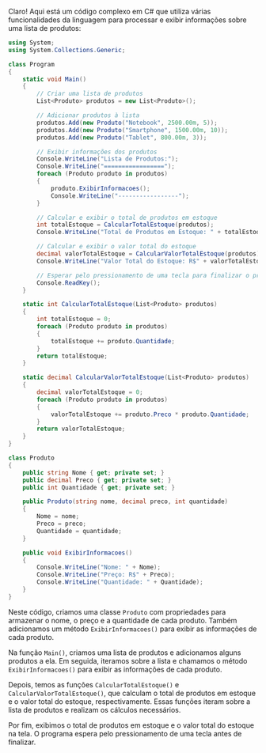 Claro! Aqui está um código complexo em C# que utiliza várias funcionalidades da linguagem para processar e exibir informações sobre uma lista de produtos:

```csharp
using System;
using System.Collections.Generic;

class Program
{
    static void Main()
    {
        // Criar uma lista de produtos
        List<Produto> produtos = new List<Produto>();

        // Adicionar produtos à lista
        produtos.Add(new Produto("Notebook", 2500.00m, 5));
        produtos.Add(new Produto("Smartphone", 1500.00m, 10));
        produtos.Add(new Produto("Tablet", 800.00m, 3));

        // Exibir informações dos produtos
        Console.WriteLine("Lista de Produtos:");
        Console.WriteLine("=================");
        foreach (Produto produto in produtos)
        {
            produto.ExibirInformacoes();
            Console.WriteLine("-----------------");
        }

        // Calcular e exibir o total de produtos em estoque
        int totalEstoque = CalcularTotalEstoque(produtos);
        Console.WriteLine("Total de Produtos em Estoque: " + totalEstoque);

        // Calcular e exibir o valor total do estoque
        decimal valorTotalEstoque = CalcularValorTotalEstoque(produtos);
        Console.WriteLine("Valor Total do Estoque: R$" + valorTotalEstoque);

        // Esperar pelo pressionamento de uma tecla para finalizar o programa
        Console.ReadKey();
    }

    static int CalcularTotalEstoque(List<Produto> produtos)
    {
        int totalEstoque = 0;
        foreach (Produto produto in produtos)
        {
            totalEstoque += produto.Quantidade;
        }
        return totalEstoque;
    }

    static decimal CalcularValorTotalEstoque(List<Produto> produtos)
    {
        decimal valorTotalEstoque = 0;
        foreach (Produto produto in produtos)
        {
            valorTotalEstoque += produto.Preco * produto.Quantidade;
        }
        return valorTotalEstoque;
    }
}

class Produto
{
    public string Nome { get; private set; }
    public decimal Preco { get; private set; }
    public int Quantidade { get; private set; }

    public Produto(string nome, decimal preco, int quantidade)
    {
        Nome = nome;
        Preco = preco;
        Quantidade = quantidade;
    }

    public void ExibirInformacoes()
    {
        Console.WriteLine("Nome: " + Nome);
        Console.WriteLine("Preço: R$" + Preco);
        Console.WriteLine("Quantidade: " + Quantidade);
    }
}
```

Neste código, criamos uma classe `Produto` com propriedades para armazenar o nome, o preço e a quantidade de cada produto. Também adicionamos um método `ExibirInformacoes()` para exibir as informações de cada produto.

Na função `Main()`, criamos uma lista de produtos e adicionamos alguns produtos a ela. Em seguida, iteramos sobre a lista e chamamos o método `ExibirInformacoes()` para exibir as informações de cada produto.

Depois, temos as funções `CalcularTotalEstoque()` e `CalcularValorTotalEstoque()`, que calculam o total de produtos em estoque e o valor total do estoque, respectivamente. Essas funções iteram sobre a lista de produtos e realizam os cálculos necessários.

Por fim, exibimos o total de produtos em estoque e o valor total do estoque na tela. O programa espera pelo pressionamento de uma tecla antes de finalizar.